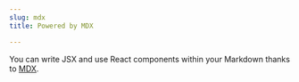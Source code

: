 ```yaml
---
slug: mdx
title: Powered by MDX

---
```

You can write JSX and use React components within your Markdown thanks to [MDX](https://mdxjs.com/).